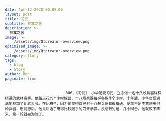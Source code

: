 ```yaml
---
date: Apr-12-2020 00:00:00
layout: post
title: 习武
subtitle: 神寓之言
description: >-
  神寓之言
image: >-
    /assets/img/Qtcreator-overview.png
optimized_image: >-
    /assets/img/Qtcreator-overview.png
category: Story
tags:
  - blog
  - Story
author: Ron
paginate: true
---
```


							　　386，《习武》 小华酷爱习武，立志做一名十八般兵器样样精通的武林高手。他每天花九个小时练武，十八般兵器每样各练半个小时。十年后，小华自信满满地参加了比武大会。在比赛中，因为他觉得自己对十八般兵器都很精通，便拿不定主意使用何种兵器，思前想后，他最后选了用得比较顺手的刀来参赛。没想到的是，几个回合，他就败下阵来，第一轮就被淘汰了。
							
							
						